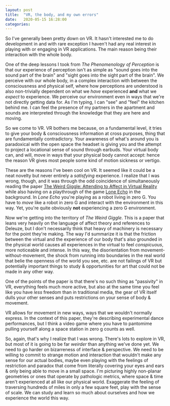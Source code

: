 ```yaml
---
layout: post
title:  "VR, the body, and my own errors"
date:   2020-05-15 16:28:00
categories:
---
```



So I've generally been pretty down on VR. It hasn't interested me to do development in and with rare exception I haven't had any real interest in playing with or engaging in VR applications. The main reason being their interaction with the whole body. 

One of the deep lessons I took from *The Phenomenology of Perception* is that our experience of perception isn't as simple as "sound goes into the sound part of the brain" and "sight goes into the sight part of the brain". We perceive with our whole body, in a complex interaction with between the consciousness and physical self, where how perceptions are understood is also non-trivially dependent on what we *have* experienced **and** what we *expect* to experience. We perceive our environment even in ways that we're not directly getting data for. As I'm typing, I can "see" and "feel" the kitchen behind me. I can feel the presence of my partners in the apartment and sounds are interpreted through the knowledge that they are here and moving. 

So we come to VR. VR bothers me because, on a fundamental level, it tries to give your body & consciousness information at cross purposes, thing that are fundamentally contradictory. Your awareness of what's around you is paradoxical with the open space the headset is giving you and the attempt to project a locational sense of sound through earbuds. Your virtual body can, and will, move in ways that your physical body cannot accept: hence the reason VR gives most people some kind of motion sickness or vertigo.

These are the reasons I've been cool on VR. It seemed like it could be a neat novelty but never entirely a *satisfying* experience. I realize that I was wrong, though, and it was through the odd coincidence of simultaneously reading the paper [The Weird Giggle: Attending to Affect in Virtual Reality](http://www.transformationsjournal.org/wp-content/uploads/2018/06/Trans31_01_kozel.pdf) while also having on a playthrough of the game [Lone Echo](https://www.youtube.com/watch?v=Ud-k2VmXRr4) in the background. In *Lone Echo* you're playing as a robot living in zero G. You have to *move* like a robot in zero G and interact with the environment in this way. Yet, you're quite obviously **not** experiencing a zero G environment. 

Now we're getting into the territory of *The Weird Giggle*. This is a paper that leans very heavily on the language of affect theory and references to Deleuze, but I don't necessarily think that heavy of machinery is necessary for the point they're making. The way I'd summarize it is that the friction between the virtual and the experience of our body that's also grounded in the physical world causes all experiences in the virtual to feel *conspicuous*, more noticeable and intense. In this way, the disorientation from movement-without-movement, the shock from running into boundaries in the real world that belie the openness of the world you see, etc. are not failings of VR but potentially important things to study & opportunities for art that could not be made in any other way.

One of the points of the paper is that there's no such thing as "passivity" in VR, everything feels much more active, but also at the same time you feel like you have *less* freedom than in traditional media, the gear of VR itself dulls your other senses and puts restrictions on your sense of body & movement.

VR allows for movement in new ways, ways that we wouldn't normally express. In the context of this paper, they're describing experimental dance performances, but I think a video game where you have to pantomime pulling yourself along a space station in zero g counts as well.

So, again, that's why I realize that I was wrong. There's lots to explore in VR, but most of it is going to be far *weirder* than anything we've done yet. We need to go harder on bizarreness of interface & perspective. We need to be willing to commit to strange motion and interaction that wouldn't make any sense for our actual bodies, maybe even playing with the feelings of restriction and paradox that come from literally covering your eyes and ears & only being able to move in a small space. I'm picturing highly non-planar geometries or ones that operate by pathologic metrics, where space & time aren't experienced at all like our physical world. Exaggerate the feeling of traversing hundreds of miles in only a few square feet, play with the sense of scale. We can study and learn so much about ourselves and how we experience the world this way.

